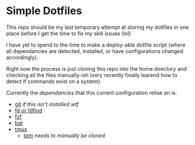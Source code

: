 # Simple Dotfiles

This repo should be my last temporary attempt at storing my dotfiles in one place before I get the time to fix my skill issues (lol)


I have yet to spend to the time to make a deploy-able dotfile script 
(where all dependancies are detected, installed, or have configurations changed accordingly).

Right now the process is just cloning this repo into the home directory and checking all the files manually-ish (very recently finally learend how to detect if commands exist on a system)

Currently the *dependancies* that this current configuration relise on is:

- [git](https://github.com/git/git) *if this isn't installed wtf*
- [fd or fdfind](https://github.com/sharkdp/fd)
- [fzf](https://github.com/junegunn/fzf)
- [bat](https://github.com/sharkdp/bat)
- [tmux](https://github.com/tmux/tmux)
    - [tpm](https://github.com/tmux-plugins/tpm) *needs to manually be cloned*
